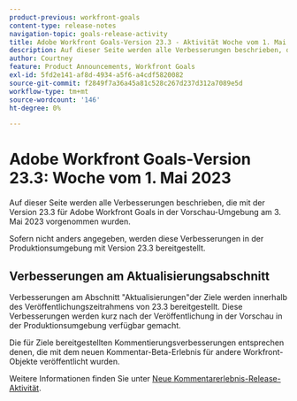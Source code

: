 ```yaml
---
product-previous: workfront-goals
content-type: release-notes
navigation-topic: goals-release-activity
title: Adobe Workfront Goals-Version 23.3 - Aktivität Woche vom 1. Mai 2023
description: Auf dieser Seite werden alle Verbesserungen beschrieben, die mit Version 23.3 für Adobe Workfront-Ziele in der Vorschau-Umgebung vorgenommen wurden. Diese Verbesserungen werden ab der Woche des 1. Mai 2023 in der Produktionsumgebung verfügbar sein.
author: Courtney
feature: Product Announcements, Workfront Goals
exl-id: 5fd2e141-af8d-4934-a5f6-a4cdf5820082
source-git-commit: f2849f7a36a45a81c528c267d237d312a7089e5d
workflow-type: tm+mt
source-wordcount: '146'
ht-degree: 0%

---
```


# Adobe Workfront Goals-Version 23.3: Woche vom 1. Mai 2023

Auf dieser Seite werden alle Verbesserungen beschrieben, die mit der Version 23.3 für Adobe Workfront Goals in der Vorschau-Umgebung am 3. Mai 2023 vorgenommen wurden.

Sofern nicht anders angegeben, werden diese Verbesserungen in der Produktionsumgebung mit Version 23.3 bereitgestellt.

## Verbesserungen am Aktualisierungsabschnitt

Verbesserungen am Abschnitt &quot;Aktualisierungen&quot;der Ziele werden innerhalb des Veröffentlichungszeitrahmens von 23.3 bereitgestellt. Diese Verbesserungen werden kurz nach der Veröffentlichung in der Vorschau in der Produktionsumgebung verfügbar gemacht.

Die für Ziele bereitgestellten Kommentierungsverbesserungen entsprechen denen, die mit dem neuen Kommentar-Beta-Erlebnis für andere Workfront-Objekte veröffentlicht wurden.

Weitere Informationen finden Sie unter [Neue Kommentarerlebnis-Release-Aktivität](/help/quicksilver/product-announcements/betas/new-commenting-experience-beta/new-commenting-beta-experience-release-activity.md).
